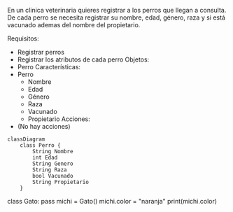En un clinica veterinaria quieres registrar a los perros que llegan a consulta.
De cada perro se necesita registrar su nombre, edad, género, raza y si está vacunado ademas del nombre del propietario.

Requisitos:
- Registrar perros
- Registrar los atributos de cada perro
Objetos:
- Perro
Características:
- Perro
    - Nombre
    - Edad
    - Género
    - Raza
    - Vacunado
    - Propietario
Acciones:
- (No hay acciones)

```mermaid
classDiagram
    class Perro {
        String Nombre
        int Edad
        String Genero
        String Raza
        bool Vacunado
        String Propietario
    }
```

class Gato:
    pass
michi = Gato()
michi.color = "naranja"
print(michi.color)
